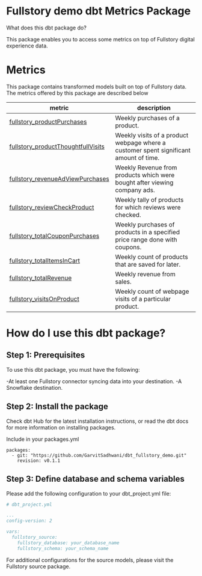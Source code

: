 # Fullstory demo dbt Metrics Package

What does this dbt package do?

This package enables you to access some metrics on top of Fullstory digital experience data.

# Metrics
This package contains transformed models built on top of Fullstory data. The metrics offered by this package are described below


| **metric**                          | **description**                                                                                                                                                                                                                              |
|--------------------------------|------------------------------------------------------------------------------------------------------------------------------------------------------------------------------------------------------------------------------------------|
| [fullstory_productPurchases](https://github.com/GarvitSadhwani/dbt_fullstory_demo/blob/main/models/schema.yml/#L39-L53)    | Weekly purchases of a product.                
| [fullstory_productThoughtfullVisits](https://github.com/GarvitSadhwani/dbt_fullstory_demo/blob/main/models/schema.yml/#L74-L88)      | Weekly visits of a product webpage where a customer spent significant amount of time.                         
| [fullstory_revenueAdViewPurchases](https://github.com/GarvitSadhwani/dbt_fullstory_demo/blob/main/models/schema.yml/#L125-L142)    |  Weekly Revenue from products which were bought after viewing company ads.
| [fullstory_reviewCheckProduct](https://github.com/GarvitSadhwani/dbt_fullstory_demo/blob/main/models/schema.yml/#L90-L104)    |  Weekly tally of products for which reviews were checked.
| [fullstory_totalCouponPurchases](https://github.com/GarvitSadhwani/dbt_fullstory_demo/blob/main/models/schema.yml/#L106-L123)    |         Weekly purchases of products in a specified price range done with coupons.                                                               |
| [fullstory_totalItemsInCart](https://github.com/GarvitSadhwani/dbt_fullstory_demo/blob/main/models/schema.yml/#L55-L72)    |  Weekly count of products that are saved for later.                                     |
| [fullstory_totalRevenue](https://github.com/GarvitSadhwani/dbt_fullstory_demo/blob/main/models/schema.yml/#L12-L26)    | Weekly revenue from sales.                                                         |
| [fullstory_visitsOnProduct](https://github.com/GarvitSadhwani/dbt_fullstory_demo/blob/main/models/schema.yml/#L28-L37)    |Weekly count of webpage visits of a particular product.               |

# How do I use this dbt package?

## Step 1: Prerequisites
To use this dbt package, you must have the following:

-At least one Fullstory connector syncing data into your destination.
-A Snowflake destination.

## Step 2: Install the package
Check dbt Hub for the latest installation instructions, or read the dbt docs for more information on installing packages.

Include in your packages.yml

```
packages:
  - git: "https://github.com/GarvitSadhwani/dbt_fullstory_demo.git"
    revision: v0.1.1
```   
## Step 3: Define database and schema variables
Please add the following configuration to your dbt_project.yml file:

```yml
# dbt_project.yml

...
config-version: 2

vars:
  fullstory_source:
    fullstory_database: your_database_name
    fullstory_schema: your_schema_name
```


For additional configurations for the source models, please visit the Fullstory source package.
